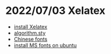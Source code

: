 # 2022/07/03 Xelatex

- [install Xelatex](https://blog.csdn.net/juankebiji/article/details/100581429)
- [algorithm.sty](https://tex.stackexchange.com/questions/550022/algorithm-sty-not-found-texmaker)
- [Chinese fonts](https://help.accusoft.com/PrizmDoc/v12.2/HTML/Installing_Asian_Fonts_on_Ubuntu_and_Debian.html)
- [install MS fonts on ubuntu](http://ada-dreamer.blogspot.com/2014/04/ubuntu1404_22.html)